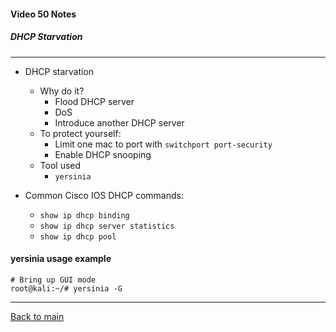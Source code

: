 #### Video 50 Notes

##### DHCP Starvation

---

- DHCP starvation
  - Why do it?
    - Flood DHCP server
    - DoS
    - Introduce another DHCP server
  - To protect yourself:
    - Limit one mac to port with `switchport port-security`
    - Enable DHCP snooping
  - Tool used
    - `yersinia`

- Common Cisco IOS DHCP commands:
  - `show ip dhcp binding`
  - `show ip dhcp server statistics`
  - `show ip dhcp pool`


#### yersinia usage example
```
# Bring up GUI mode
root@kali:~/# yersinia -G
```

---

[Back to main](https://github.com/rot0xd/CBTNuggets/blob/master/CEHv9/README.md)

